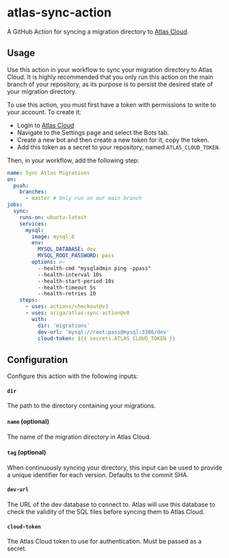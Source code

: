 # atlas-sync-action

A GitHub Action for syncing a migration directory to [Atlas Cloud](https://atlasgo.cloud).

## Usage

Use this action in your workflow to sync your migration directory to Atlas Cloud.
It is highly recommended that you only run this action on the main branch of your repository,
as its purpose is to persist the desired state of your migration directory.

To use this action, you must first have a token with permissions to write to your
account. To create it:
- Login to [Atlas Cloud](https://atlasgo.cloud)
- Navigate to the Settings page and select the Bots tab. 
- Create a new bot and then create a new token for it, copy the token.
- Add this token as a secret to your repository, named `ATLAS_CLOUD_TOKEN`.

Then, in your workflow, add the following step:

```yaml
name: Sync Atlas Migrations
on:
  push:
    branches:
      - master # Only run on our main branch
jobs:
  sync:
    runs-on: ubuntu-latest
    services:
      mysql:
        image: mysql:8
        env:
          MYSQL_DATABASE: dev
          MYSQL_ROOT_PASSWORD: pass
        options: >-
          --health-cmd "mysqladmin ping -ppass"
          --health-interval 10s
          --health-start-period 10s
          --health-timeout 5s
          --health-retries 10
    steps:
      - uses: actions/checkout@v3
      - uses: ariga/atlas-sync-action@v0
        with:
          dir: 'migrations'
          dev-url: 'mysql://root:pass@mysql:3306/dev'
          cloud-token: ${{ secrets.ATLAS_CLOUD_TOKEN }}
```

## Configuration

Configure this action with the following inputs:

#### `dir`

The path to the directory containing your migrations.

#### `name` (optional)

The name of the migration directory in Atlas Cloud.

#### `tag` (optional)

When continuously syncing your directory, this input can be used to provide a unique identifier for each version. Defaults to the commit SHA.

#### `dev-url`

The URL of the dev database to connect to. Atlas will use this database to check the validity of the SQL files before syncing them to Atlas Cloud.

#### `cloud-token`

The Atlas Cloud token to use for authentication. Must be passed as a secret.